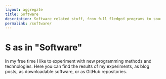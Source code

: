 ```yaml
---
layout: aggregate
title: Software
description: Software related stuff, from full fledged programs to source code to reading material
permalink: /software/
---
```


# S as in "Software"

In my free time I like to experiment with new programming methods and technologies. Here you can find the results of my experiments, as blog posts, as downloadable software, or as GitHub repositories.

